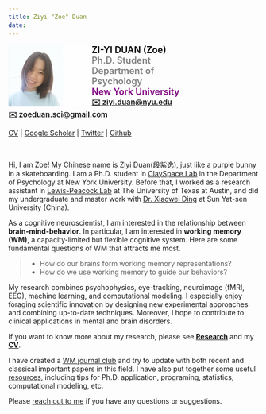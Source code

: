 ```yaml
---
title: Ziyi "Zoe" Duan
date: 
---
```


<div style="width:400px; font-size:15px; font-weight: 600; text-align: left">
	<img src="image/me.png" align="left" width="42%" />
	<font size="4" color="black">ZI-YI DUAN (Zoe)</font>
	<br><font size="4" color="grey">Ph.D. Student
		<br>Department of Psychology</font>
	<br><font size="4" color="purple">New York University</font>
	<br><a href = "mailto:ziyi.duan@nyu.edu">✉️ ziyi.duan@nyu.edu</a> 
	<br><a href = "mailto:zoeduan.sci@gmail.com">✉️ zoeduan.sci@gmail.com</a> 
</div>


[CV](https://docs.google.com/document/d/1k58mSf4gRsOJBmFiCuKN0xaoHC--m2jIXktMbmoVUY0/edit?usp=sharing) | [Google Scholar](https://scholar.google.com/citations?user=2H9meH0AAAAJ&hl=zh-CN) | [Twitter](https://twitter.com/ZoeDuan2) | [Github](https://github.com/ZiyiDuan)


&nbsp;

Hi, I am Zoe! My Chinese name is Ziyi Duan(段紫逸), just like a purple bunny in a skateboarding. I am a Ph.D. student in [ClaySpace Lab](https://www.clayspacelab.com/) in the Department of Psychology at New York University. Before that, I worked as a research assistant in [Lewis-Peacock Lab](https://www.lewpealab.org/home) at The University of Texas at Austin, and did my undergraduate and master work with [Dr. Xiaowei Ding](https://psy.sysu.edu.cn/teacher/719) at Sun Yat-sen University (China).


As a cognitive neuroscientist, I am interested in the relationship between **brain-mind-behavior**. In particular, I am interested in **working memory (WM)**, a capacity-limited but flexible cognitive system. Here are some fundamental questions of WM that attracts me most.


>* How do our brains form working memory representations?
>* How do we use working memory to guide our behaviors?


My research combines psychophysics, eye-tracking, neuroimage (fMRI, EEG), machine learning, and computational modeling. I especially enjoy foraging scientific innovation by designing new experimental approaches and combining up-to-date techniques. Moreover, I hope to contribute to clinical applications in mental and brain disorders. 


If you want to know more about my research, please see **[Research](/research)** and my **[CV](https://docs.google.com/document/d/1k58mSf4gRsOJBmFiCuKN0xaoHC--m2jIXktMbmoVUY0/edit?usp=sharing)**. 


I have created a [WM journal club](/journalClub) and try to update with both recent and classical important papers in this field. I have also put together some useful [resources](/archives), including tips for Ph.D. application, programing, statistics, computational modeling, etc.

Please <a href = "mailto: zoeduan.sci@gmail.com">reach out to me</a> if you have any questions or suggestions.





